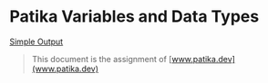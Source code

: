 # Patika Variables and Data Types

[Simple Output](https://i.hizliresim.com/gjnnijx.PNG)

> This document is the assignment of [www.patika.dev](www.patika.dev)